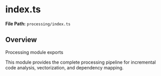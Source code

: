 # index.ts

**File Path:** `processing/index.ts`

## Overview

Processing module exports

This module provides the complete processing pipeline for incremental
code analysis, vectorization, and dependency mapping.

